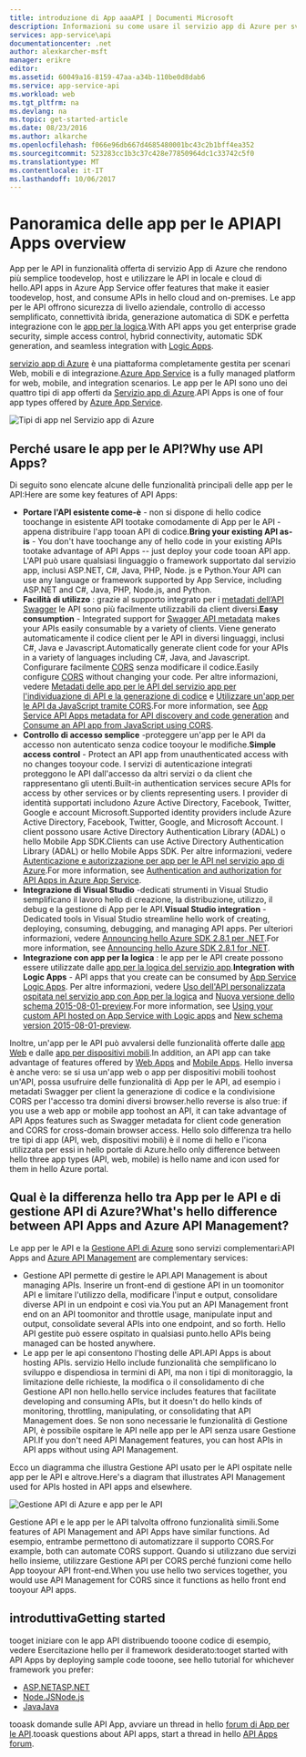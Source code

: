 ```yaml
---
title: introduzione di App aaaAPI | Documenti Microsoft
description: Informazioni su come usare il servizio app di Azure per sviluppare, ospitare e utilizzare le API RESTful.
services: app-service\api
documentationcenter: .net
author: alexkarcher-msft
manager: erikre
editor: 
ms.assetid: 60049a16-8159-47aa-a34b-110be0d8dab6
ms.service: app-service-api
ms.workload: web
ms.tgt_pltfrm: na
ms.devlang: na
ms.topic: get-started-article
ms.date: 08/23/2016
ms.author: alkarche
ms.openlocfilehash: f066e96db667d4685480001bc43c2b1bff4ea352
ms.sourcegitcommit: 523283cc1b3c37c428e77850964dc1c33742c5f0
ms.translationtype: MT
ms.contentlocale: it-IT
ms.lasthandoff: 10/06/2017
---
```

# <a name="api-apps-overview"></a><span data-ttu-id="f2814-103">Panoramica delle app per le API</span><span class="sxs-lookup"><span data-stu-id="f2814-103">API Apps overview</span></span>
<span data-ttu-id="f2814-104">App per le API in funzionalità offerta di servizio App di Azure che rendono più semplice toodevelop, host e utilizzare le API in locale e cloud di hello.</span><span class="sxs-lookup"><span data-stu-id="f2814-104">API apps in Azure App Service offer features that make it easier toodevelop, host, and consume APIs in hello cloud and on-premises.</span></span> <span data-ttu-id="f2814-105">Le app per le API offrono sicurezza di livello aziendale, controllo di accesso semplificato, connettività ibrida, generazione automatica di SDK e perfetta integrazione con le [app per la logica](../logic-apps/logic-apps-what-are-logic-apps.md).</span><span class="sxs-lookup"><span data-stu-id="f2814-105">With API apps you get enterprise grade security, simple access control, hybrid connectivity, automatic SDK generation, and seamless integration with [Logic Apps](../logic-apps/logic-apps-what-are-logic-apps.md).</span></span>

<span data-ttu-id="f2814-106">[servizio app di Azure](../app-service/app-service-value-prop-what-is.md) è una piattaforma completamente gestita per scenari Web, mobili e di integrazione.</span><span class="sxs-lookup"><span data-stu-id="f2814-106">[Azure App Service](../app-service/app-service-value-prop-what-is.md) is a fully managed platform for web, mobile, and integration scenarios.</span></span> <span data-ttu-id="f2814-107">Le app per le API sono uno dei quattro tipi di app offerti da [Servizio app di Azure](../app-service/app-service-value-prop-what-is.md).</span><span class="sxs-lookup"><span data-stu-id="f2814-107">API Apps is one of four app types offered by [Azure App Service](../app-service/app-service-value-prop-what-is.md).</span></span>

![Tipi di app nel Servizio app di Azure](./media/app-service-api-apps-why-best-platform/appservicesuite.png)

## <a name="why-use-api-apps"></a><span data-ttu-id="f2814-109">Perché usare le app per le API?</span><span class="sxs-lookup"><span data-stu-id="f2814-109">Why use API Apps?</span></span>
<span data-ttu-id="f2814-110">Di seguito sono elencate alcune delle funzionalità principali delle app per le API:</span><span class="sxs-lookup"><span data-stu-id="f2814-110">Here are some key features of API Apps:</span></span>

* <span data-ttu-id="f2814-111">**Portare l'API esistente come-è** - non si dispone di hello codice toochange in esistente API tootake comodamente di App per le API - appena distribuire l'app tooan API di codice.</span><span class="sxs-lookup"><span data-stu-id="f2814-111">**Bring your existing API as-is** - You don't have toochange any of hello code in your existing APIs tootake advantage of API Apps -- just deploy your code tooan API app.</span></span> <span data-ttu-id="f2814-112">L'API può usare qualsiasi linguaggio o framework supportato dal servizio app, inclusi ASP.NET, C#, Java, PHP, Node. js e Python.</span><span class="sxs-lookup"><span data-stu-id="f2814-112">Your API can use any language or framework supported by App Service, including ASP.NET and C#, Java, PHP, Node.js, and Python.</span></span>
* <span data-ttu-id="f2814-113">**Facilità di utilizzo** : grazie al supporto integrato per i [metadati dell’API Swagger](http://swagger.io/) le API sono più facilmente utilizzabili da client diversi.</span><span class="sxs-lookup"><span data-stu-id="f2814-113">**Easy consumption** - Integrated support for [Swagger API metadata](http://swagger.io/) makes your APIs easily consumable by a variety of clients.</span></span>  <span data-ttu-id="f2814-114">Viene generato automaticamente il codice client per le API in diversi linguaggi, inclusi C#, Java e Javascript.</span><span class="sxs-lookup"><span data-stu-id="f2814-114">Automatically generate client code for your APIs in a variety of languages including C#, Java, and Javascript.</span></span> <span data-ttu-id="f2814-115">Configurare facilmente [CORS](app-service-api-cors-consume-javascript.md) senza modificare il codice.</span><span class="sxs-lookup"><span data-stu-id="f2814-115">Easily configure [CORS](app-service-api-cors-consume-javascript.md) without changing your code.</span></span> <span data-ttu-id="f2814-116">Per altre informazioni, vedere [Metadati delle app per le API del servizio app per l'individuazione di API e la generazione di codice](app-service-api-metadata.md) e [Utilizzare un'app per le API da JavaScript tramite CORS](app-service-api-cors-consume-javascript.md).</span><span class="sxs-lookup"><span data-stu-id="f2814-116">For more information, see [App Service API Apps metadata for API discovery and code generation](app-service-api-metadata.md) and [Consume an API app from JavaScript using CORS](app-service-api-cors-consume-javascript.md).</span></span> 
* <span data-ttu-id="f2814-117">**Controllo di accesso semplice** -proteggere un'app per le API da accesso non autenticato senza codice tooyour le modifiche.</span><span class="sxs-lookup"><span data-stu-id="f2814-117">**Simple access control** - Protect an API app from unauthenticated access with no changes tooyour code.</span></span> <span data-ttu-id="f2814-118">I servizi di autenticazione integrati proteggono le API dall'accesso da altri servizi o da client che rappresentano gli utenti.</span><span class="sxs-lookup"><span data-stu-id="f2814-118">Built-in authentication services secure APIs for access by other services or by clients representing users.</span></span> <span data-ttu-id="f2814-119">I provider di identità supportati includono Azure Active Directory, Facebook, Twitter, Google e account Microsoft.</span><span class="sxs-lookup"><span data-stu-id="f2814-119">Supported identity providers include Azure Active Directory, Facebook, Twitter, Google, and Microsoft Account.</span></span> <span data-ttu-id="f2814-120">I client possono usare Active Directory Authentication Library (ADAL) o hello Mobile App SDK.</span><span class="sxs-lookup"><span data-stu-id="f2814-120">Clients can use Active Directory Authentication Library (ADAL) or hello Mobile Apps SDK.</span></span> <span data-ttu-id="f2814-121">Per altre informazioni, vedere [Autenticazione e autorizzazione per app per le API nel servizio app di Azure](app-service-api-authentication.md).</span><span class="sxs-lookup"><span data-stu-id="f2814-121">For more information, see [Authentication and authorization for API Apps in Azure App Service](app-service-api-authentication.md).</span></span>
* <span data-ttu-id="f2814-122">**Integrazione di Visual Studio** -dedicati strumenti in Visual Studio semplificano il lavoro hello di creazione, la distribuzione, utilizzo, il debug e la gestione di App per le API.</span><span class="sxs-lookup"><span data-stu-id="f2814-122">**Visual Studio integration** - Dedicated tools in Visual Studio streamline hello work of creating, deploying, consuming, debugging, and managing API apps.</span></span> <span data-ttu-id="f2814-123">Per ulteriori informazioni, vedere [Announcing hello Azure SDK 2.8.1 per .NET](https://azure.microsoft.com/blog/announcing-azure-sdk-2-8-1-for-net/).</span><span class="sxs-lookup"><span data-stu-id="f2814-123">For more information, see [Announcing hello Azure SDK 2.8.1 for .NET](https://azure.microsoft.com/blog/announcing-azure-sdk-2-8-1-for-net/).</span></span>
* <span data-ttu-id="f2814-124">**Integrazione con app per la logica** : le app per le API create possono essere utilizzate dalle [app per la logica del servizio app](../logic-apps/logic-apps-what-are-logic-apps.md).</span><span class="sxs-lookup"><span data-stu-id="f2814-124">**Integration with Logic Apps** - API apps that you create can be consumed by [App Service Logic Apps](../logic-apps/logic-apps-what-are-logic-apps.md).</span></span>  <span data-ttu-id="f2814-125">Per altre informazioni, vedere [Uso dell'API personalizzata ospitata nel servizio app con App per la logica](../logic-apps/logic-apps-custom-hosted-api.md) and [Nuova versione dello schema 2015-08-01-preview](../logic-apps/logic-apps-schema-2015-08-01.md).</span><span class="sxs-lookup"><span data-stu-id="f2814-125">For more information, see [Using your custom API hosted on App Service with Logic apps](../logic-apps/logic-apps-custom-hosted-api.md) and [New schema version 2015-08-01-preview](../logic-apps/logic-apps-schema-2015-08-01.md).</span></span>

<span data-ttu-id="f2814-126">Inoltre, un'app per le API può avvalersi delle funzionalità offerte dalle [app Web](../app-service-web/app-service-web-overview.md) e dalle [app per dispositivi mobili](../app-service-mobile/app-service-mobile-value-prop.md).</span><span class="sxs-lookup"><span data-stu-id="f2814-126">In addition, an API app can take advantage of features offered by [Web Apps](../app-service-web/app-service-web-overview.md) and [Mobile Apps](../app-service-mobile/app-service-mobile-value-prop.md).</span></span> <span data-ttu-id="f2814-127">Hello inversa è anche vero: se si usa un'app web o app per dispositivi mobili toohost un'API, possa usufruire delle funzionalità di App per le API, ad esempio i metadati Swagger per client la generazione di codice e la condivisione CORS per l'accesso tra domini diversi browser.</span><span class="sxs-lookup"><span data-stu-id="f2814-127">hello reverse is also true: if you use a web app or mobile app toohost an API, it can take advantage of API Apps features such as Swagger metadata for client code generation and CORS for cross-domain browser access.</span></span> <span data-ttu-id="f2814-128">Hello solo differenza tra hello tre tipi di app (API, web, dispositivi mobili) è il nome di hello e l'icona utilizzata per essi in hello portale di Azure.</span><span class="sxs-lookup"><span data-stu-id="f2814-128">hello only difference between hello three app types (API, web, mobile) is hello name and icon used for them in hello Azure portal.</span></span>

## <a name="whats-hello-difference-between-api-apps-and-azure-api-management"></a><span data-ttu-id="f2814-129">Qual è la differenza hello tra App per le API e di gestione API di Azure?</span><span class="sxs-lookup"><span data-stu-id="f2814-129">What's hello difference between API Apps and Azure API Management?</span></span>
<span data-ttu-id="f2814-130">Le app per le API e la [Gestione API di Azure](../api-management/api-management-key-concepts.md) sono servizi complementari:</span><span class="sxs-lookup"><span data-stu-id="f2814-130">API Apps and [Azure API Management](../api-management/api-management-key-concepts.md) are complementary services:</span></span>

* <span data-ttu-id="f2814-131">Gestione API permette di gestire le API.</span><span class="sxs-lookup"><span data-stu-id="f2814-131">API Management is about managing APIs.</span></span> <span data-ttu-id="f2814-132">Inserire un front-end di gestione API in un toomonitor API e limitare l'utilizzo della, modificare l'input e output, consolidare diverse API in un endpoint e così via.</span><span class="sxs-lookup"><span data-stu-id="f2814-132">You put an API Management front end on an API toomonitor and throttle usage, manipulate input and output, consolidate several APIs into one endpoint, and so forth.</span></span> <span data-ttu-id="f2814-133">Hello API gestite può essere ospitato in qualsiasi punto.</span><span class="sxs-lookup"><span data-stu-id="f2814-133">hello APIs being managed can be hosted anywhere.</span></span>
* <span data-ttu-id="f2814-134">Le app per le api consentono l'hosting delle API.</span><span class="sxs-lookup"><span data-stu-id="f2814-134">API Apps is about hosting APIs.</span></span> <span data-ttu-id="f2814-135">servizio Hello include funzionalità che semplificano lo sviluppo e dispendiosa in termini di API, ma non i tipi di monitoraggio, la limitazione delle richieste, la modifica o il consolidamento di che Gestione API non hello.</span><span class="sxs-lookup"><span data-stu-id="f2814-135">hello service includes features that facilitate developing and consuming APIs, but it doesn't do hello kinds of monitoring, throttling, manipulating, or consolidating that API Management does.</span></span> <span data-ttu-id="f2814-136">Se non sono necessarie le funzionalità di Gestione API, è possibile ospitare le API nelle app per le API senza usare Gestione API.</span><span class="sxs-lookup"><span data-stu-id="f2814-136">If you don't need API Management features, you can host APIs in API apps without using API Management.</span></span>

<span data-ttu-id="f2814-137">Ecco un diagramma che illustra Gestione API usato per le API ospitate nelle app per le API e altrove.</span><span class="sxs-lookup"><span data-stu-id="f2814-137">Here's a diagram that illustrates API Management used for APIs hosted in API apps and elsewhere.</span></span>

![Gestione API di Azure e app per le API](./media/app-service-api-apps-why-best-platform/apia-apim.png)

<span data-ttu-id="f2814-139">Gestione API e le app per le API talvolta offrono funzionalità simili.</span><span class="sxs-lookup"><span data-stu-id="f2814-139">Some features of API Management and API Apps have similar functions.</span></span>  <span data-ttu-id="f2814-140">Ad esempio, entrambe permettono di automatizzare il supporto CORS.</span><span class="sxs-lookup"><span data-stu-id="f2814-140">For example, both can automate CORS support.</span></span> <span data-ttu-id="f2814-141">Quando si utilizzano due servizi hello insieme, utilizzare Gestione API per CORS perché funzioni come hello App tooyour API front-end.</span><span class="sxs-lookup"><span data-stu-id="f2814-141">When you use hello two services together, you would use API Management for CORS since it functions as hello front end tooyour API apps.</span></span> 

## <a name="getting-started"></a><span data-ttu-id="f2814-142">introduttiva</span><span class="sxs-lookup"><span data-stu-id="f2814-142">Getting started</span></span>
<span data-ttu-id="f2814-143">tooget iniziare con le app API distribuendo tooone codice di esempio, vedere Esercitazione hello per il framework desiderato:</span><span class="sxs-lookup"><span data-stu-id="f2814-143">tooget started with API Apps by deploying sample code tooone, see hello tutorial for whichever framework you prefer:</span></span>

* [<span data-ttu-id="f2814-144">ASP.NET</span><span class="sxs-lookup"><span data-stu-id="f2814-144">ASP.NET</span></span>](app-service-api-dotnet-get-started.md) 
* [<span data-ttu-id="f2814-145">Node.JS</span><span class="sxs-lookup"><span data-stu-id="f2814-145">Node.js</span></span>](app-service-api-nodejs-api-app.md) 
* [<span data-ttu-id="f2814-146">Java</span><span class="sxs-lookup"><span data-stu-id="f2814-146">Java</span></span>](app-service-api-java-api-app.md) 

<span data-ttu-id="f2814-147">tooask domande sulle API App, avviare un thread in hello [forum di App per le API](https://social.msdn.microsoft.com/Forums/en-US/home?forum=AzureAPIApps).</span><span class="sxs-lookup"><span data-stu-id="f2814-147">tooask questions about API apps, start a thread in hello [API Apps forum](https://social.msdn.microsoft.com/Forums/en-US/home?forum=AzureAPIApps).</span></span> 

